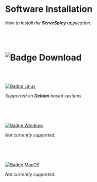 
# Software Installation

*How to install the **ServeSpicy** application.*

<br>
<br>

# ![Badge Download]

<br>
<br>

[![Badge Linux]][Installer]

*Supported on **Debian** based systems.*

<br>
<br>
<br>

[![Badge Windows]][#]

*Not currently supported.*

<br>
<br>
<br>

[![Badge MacOS]][#]

*Not currently supported.*

<br>


<!--   🌶  🌶  🌶  🌶  🌶  🌶  🌶  🌶  🌶  🌶  🌶  🌶  🌶  🌶  🌶  🌶  🌶   -->

[Badge Windows]: https://img.shields.io/badge/Ｗｉｎｄｏｗｓ-0078D6?style=for-the-badge&logoColor=white&logoWidth=30&logo=Windows
[Badge Linux]: https://img.shields.io/badge/Ｌｉｎｕｘ-37a779?style=for-the-badge&logoColor=white&logoWidth=30&logo=Linux
[Badge MacOS]: https://img.shields.io/badge/ＭａｃＯＳ-000000?style=for-the-badge&logoColor=white&logoWidth=30&logo=Apple

[Badge Download]: https://img.shields.io/badge/Ｉｎｓｔａｌｌｅｒ-008FC7?style=for-the-badge&logoColor=white&width=30&logo=DocuSign

[Installer]: https://github.com/ServedSpicy/Installer/releases/download/0.5.0/ServedSpicy.Installer.zip

[#]: #
